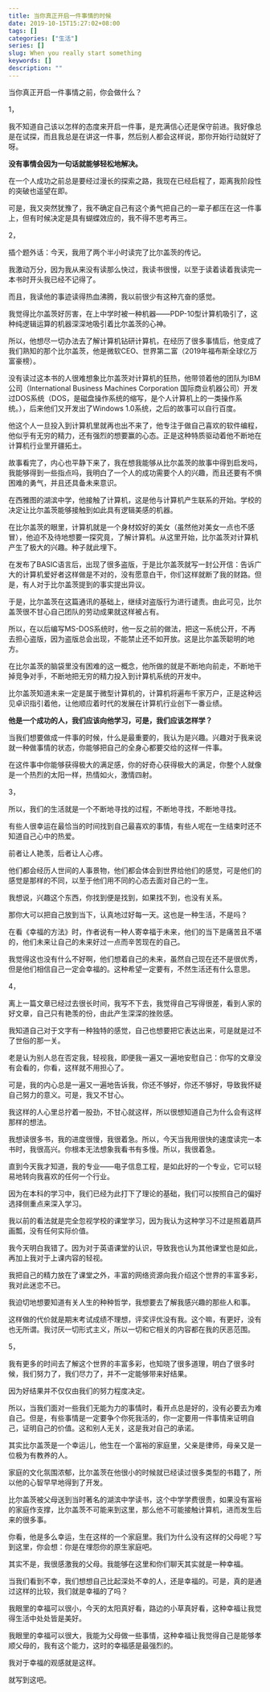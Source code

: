 ```yaml
---
title: 当你真正开启一件事情的时候
date: 2019-10-15T15:27:02+08:00
tags: []
categories: ["生活"]
series: []
slug: When you really start something
keywords: []
description: ""
---
```


当你真正开启一件事情之前，你会做什么？

1，

我不知道自己该以怎样的态度来开启一件事，是充满信心还是保守前进。我好像总是在试探，而且我总是在讲这一件事，然后别人都会这样说，那你开始行动就好了呀。

**没有事情会因为一句话就能够轻松地解决。**

在一个人成功之前总是要经过漫长的探索之路，我现在已经启程了，距离我阶段性的突破也遥望在即。

可是，我又突然犹豫了，我不确定自己有这个勇气把自己的一辈子都压在这一件事上，但有时候决定是具有蝴蝶效应的，我不得不思考再三。

2，

插个题外话：今天，我用了两个半小时读完了比尔盖茨的传记。

我激动万分，因为我从来没有读那么快过，我读书很慢，以至于读着读着我读完一本书时开头我已经不记得了。

而且，我读他的事迹读得热血沸腾，我以前很少有这种亢奋的感觉。

我觉得比尔盖茨好厉害，在上中学时被一种机器——PDP-10型计算机吸引了，这种纯逻辑运算的机器深深地吸引着比尔盖茨的心神。

所以，他想尽一切办法去了解计算机钻研计算机，在经历了很多事情后，他变成了我们熟知的那个比尔盖茨，他是微软CEO、世界第二富（2019年福布斯全球亿万富豪榜）。

没有读过这本书的人很难想象比尔盖茨对计算机的狂热，他带领着他的团队为IBM公司（International Business Machines Corporation 国际商业机器公司）开发过DOS系统（DOS，是磁盘操作系统的缩写，是个人计算机上的一类操作系统。），后来他们又开发出了Windows 1.0系统，之后的故事可以自行百度。

他这个人一旦投入到计算机里就再也出不来了，他专注于做自己喜欢的软件编程，他似乎有无穷的精力，还有强烈的想要赢的心态。正是这种特质驱动着他不断地在计算机行业里开疆拓土。

故事看完了，内心也平静下来了，我在想我能够从比尔盖茨的故事中得到启发吗，我能够得到一些指点吗，我明白了一个人的成功需要个人的兴趣，而且还要有不惧困难的勇气，并且还具备未来意识。

在西雅图的湖滨中学，他接触了计算机，这是他与计算机产生联系的开始。学校的决定让比尔盖茨能够接触到如此具有逻辑美感的机器。

在比尔盖茨的眼里，计算机就是一个身材姣好的美女（虽然他对美女一点也不感冒），他迫不及待地想要一探究竟，了解计算机。从这里开始，比尔盖茨对计算机产生了极大的兴趣。种子就此埋下。

在发布了BASIC语言后，出现了很多盗版，于是比尔盖茨就写一封公开信：告诉广大的计算机爱好者这样做是不对的，没有愿意白干，你们这样就断了我的财路。但是，有人对于比尔盖茨提到的事实提出异议。

于是，比尔盖茨在这篇通讯的基础上，继续对盗版行为进行谴责。由此可见，比尔盖茨很不甘心自己团队的劳动成果就这样被占有。

所以，在以后编写MS-DOS系统时，他一反之前的做法，把这一系统公开，不再去担心盗版，因为盗版总会出现，不能禁止还不如开放。这是比尔盖茨聪明的地方。

在比尔盖茨的脑袋里没有困难的这一概念，他所做的就是不断地向前走，不断地干掉竞争对手，不断地把无穷的精力投入到计算机系统的开发中。

比尔盖茨知道未来一定是属于微型计算机的，计算机将遍布千家万户，正是这种远见卓识指引着他，让他顺应着时代的发展在计算机行业创下一番业绩。

**他是一个成功的人，我们应该向他学习，可是，我们应该怎样学？**

当我们想要做成一件事的时候，什么是最重要的，我认为是兴趣。兴趣对于我来说就一种做事情的状态，你能够把自己的全身心都要交给的这样一件事。

在这件事中你能够获得极大的满足感，你的好奇心获得极大的满足，你整个人就像是一个热烈的太阳一样，热情如火，激情四射。

3，

所以，我们的生活就是一个不断地寻找的过程，不断地寻找，不断地寻找。

有些人很幸运在最恰当的时间找到自己最喜欢的事情，有些人呢在一生结束时还不知道自己心中的热爱。

前者让人艳羡，后者让人心疼。

他们都会经历人世间的人事景物，他们都会体会到世界给他们的感觉，可是他们的感觉是那样的不同，以至于他们用不同的心态去面对自己的一生。

我想说，兴趣这个东西，你找到便是找到，如果找不到，也没有关系。

那你大可以把自己放到当下，认真地过好每一天。这也是一种生活，不是吗？

在看《幸福的方法》时，作者说有一种人寄幸福于未来，他们的当下是痛苦且不堪的，他们未来让自己的未来好过一点而辛苦现在的自己。

我觉得这也没有什么不好啊，他们想着自己的未来，虽然自己现在还不是很优秀，但是他们相信自己一定会幸福的。这种希望一定要有，不然生活还有什么意思。

4，

离上一篇文章已经过去很长时间，我写不下去，我觉得自己写得很差，看到人家的好文章，自己只有艳羡的份，由此产生深深的挫败感。

我知道自己对于文字有一种独特的感觉，自己也想要把它表达出来，可是就是过不了世俗的那一关。

老是认为别人总在否定我，轻视我，即便我一遍又一遍地安慰自己：你写的文章没有会看的，你看，这样就不用担心了。

可是，我的内心总是一遍又一遍地告诉我，你还不够好，你还不够好，导致我怀疑自己努力的意义。可是，我又不甘心。

我这样的人心里总拧着一股劲，不甘心就这样，所以很想知道自己为什么会有这样那样的想法。

我想读很多书，我的进度很慢，我很着急。所以，今天当我用很快的速度读完一本书时，我很高兴。你根本无法想象我看书有多慢。所以，我很着急。

直到今天我才知道，我的专业——电子信息工程，是如此好的一个专业，它可以轻易地转向我喜欢的任何一个行业。

因为在本科的学习中，我们已经为此打下了理论的基础，我们可以按照自己的偏好选择侧重点来深入学习。

我以前的看法就是完全忽视学校的课堂学习，因为我认为这种学习不过是照着葫芦画瓢，没有任何实际价值。

我今天明白我错了。因为对于英语课堂的认识，导致我也认为其他课堂也是如此，再加上我对于上课内容的轻视。

我把自己的精力放在了课堂之外，丰富的网络资源向我介绍这个世界的丰富多彩，我对此迷恋不已。

我迫切地想要知道有关人生的种种哲学，我想要去了解我感兴趣的那些人和事。

这样做的代价就是期末考试成绩不理想，评奖评优没有我。这个嘛，有更好，没有也无所谓。我讨厌一切形式主义，所以一切和它相关的内容都在我的厌恶范围。

5，

我有更多的时间去了解这个世界的丰富多彩，也知晓了很多道理，明白了很多时候，我们努力了，我们尽力了，并不一定能够带来好结果。

因为好结果并不仅仅由我们的努力程度决定。

所以，当我们面对一些我们无能为力的事情时，看开点总是好的，没有必要去为难自己。但是，有些事情是一定要争个你死我活的，你一定要用一件事情来证明自己，证明自己的价值。这和别人无关，这是我对自己的承诺。

其实比尔盖茨是一个幸运儿，他生在一个富裕的家庭里，父亲是律师，母亲又是一位极为有教养的人。

家庭的文化氛围浓郁，比尔盖茨在他很小的时候就已经读过很多类型的书籍了，所以他的心智早早地得到了开发。

比尔盖茨被父母送到当时著名的湖滨中学读书，这个中学学费很贵，如果没有富裕的家庭作支撑，比尔盖茨不可能来到这里，那么他不可能接触计算机，进而发生后来的很多事。

你看，他是多么幸运，生在这样的一个家庭里。我们为什么没有这样的父母呢？写到这里，你会想：你是在埋怨你的原生家庭吧。

其实不是，我很感激我的父母。我能够在这里和你们聊天其实就是一种幸福。

当我们看到不幸，我们想想自己比起深处不幸的人，还是幸福的。可是，真的是通过这样的比较，我们就是幸福的了吗？

我眼里的幸福可以很小，今天的太阳真好看，路边的小草真好看，这种幸福让我觉得生活中处处皆是美好。

我眼里的幸福可以很大，我能为父母做一些事情，这种幸福让我觉得自己是能够孝顺父母的，我有这个能力，这时的幸福感是最强烈的。

我对于幸福的观感就是这样。

就写到这吧。